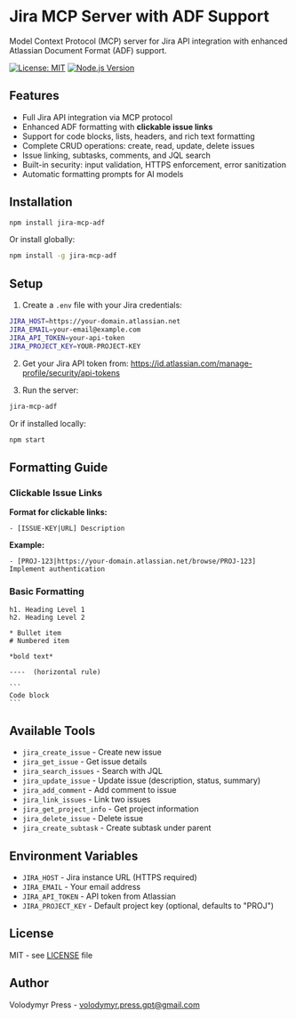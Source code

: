 # Jira MCP Server with ADF Support

Model Context Protocol (MCP) server for Jira API integration with enhanced Atlassian Document Format (ADF) support.

[![License: MIT](https://img.shields.io/badge/License-MIT-yellow.svg)](https://opensource.org/licenses/MIT)
[![Node.js Version](https://img.shields.io/badge/node-%3E%3D18.0.0-brightgreen)](https://nodejs.org/)

## Features

- Full Jira API integration via MCP protocol
- Enhanced ADF formatting with **clickable issue links**
- Support for code blocks, lists, headers, and rich text formatting
- Complete CRUD operations: create, read, update, delete issues
- Issue linking, subtasks, comments, and JQL search
- Built-in security: input validation, HTTPS enforcement, error sanitization
- Automatic formatting prompts for AI models

## Installation

```bash
npm install jira-mcp-adf
```

Or install globally:

```bash
npm install -g jira-mcp-adf
```

## Setup

1. Create a `.env` file with your Jira credentials:

```bash
JIRA_HOST=https://your-domain.atlassian.net
JIRA_EMAIL=your-email@example.com
JIRA_API_TOKEN=your-api-token
JIRA_PROJECT_KEY=YOUR-PROJECT-KEY
```

2. Get your Jira API token from: https://id.atlassian.com/manage-profile/security/api-tokens

3. Run the server:

```bash
jira-mcp-adf
```

Or if installed locally:

```bash
npm start
```

## Formatting Guide

### Clickable Issue Links

**Format for clickable links:**
```
- [ISSUE-KEY|URL] Description
```

**Example:**
```
- [PROJ-123|https://your-domain.atlassian.net/browse/PROJ-123] Implement authentication
```

### Basic Formatting

```
h1. Heading Level 1
h2. Heading Level 2

* Bullet item
# Numbered item

*bold text*

----  (horizontal rule)

​```
Code block
​```
```

## Available Tools

- `jira_create_issue` - Create new issue
- `jira_get_issue` - Get issue details
- `jira_search_issues` - Search with JQL
- `jira_update_issue` - Update issue (description, status, summary)
- `jira_add_comment` - Add comment to issue
- `jira_link_issues` - Link two issues
- `jira_get_project_info` - Get project information
- `jira_delete_issue` - Delete issue
- `jira_create_subtask` - Create subtask under parent

## Environment Variables

- `JIRA_HOST` - Jira instance URL (HTTPS required)
- `JIRA_EMAIL` - Your email address
- `JIRA_API_TOKEN` - API token from Atlassian
- `JIRA_PROJECT_KEY` - Default project key (optional, defaults to "PROJ")

## License

MIT - see [LICENSE](LICENSE) file

## Author

Volodymyr Press - [volodymyr.press.gpt@gmail.com](mailto:volodymyr.press.gpt@gmail.com)
